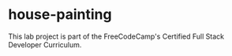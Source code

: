 # house-painting
This lab project is part of the FreeCodeCamp's Certified Full Stack Developer Curriculum.
